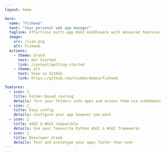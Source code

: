 ```yaml
---
layout: home

hero:
  name: "Fishweb"
  text: "Your personal web app manager"
  tagline: Effortless multi-app ASGI middleware with advanced features
  image:
    src: /icon.png
    alt: Fishweb
  actions:
    - theme: brand
      text: Get Started
      link: /content/getting-started
    - theme: alt
      text: View on GitHub
      link: https://github.com/slumberdemon/fishweb

features:
  - icon: 📁
    title: Folder-based routing
    details: Turn your folders into apps and access them via subdomains
  - icon: 🐠
    title: Easy config
    details: Configure your app however you want
  - icon: 🐍
    title: ASGI & WSGI compatible
    details: Use your favourite Python ASGI & WSGI frameworks
  - icon: 🌈
    title: Developer dream
    details: Test and prototype your apps faster than ever
---
```

